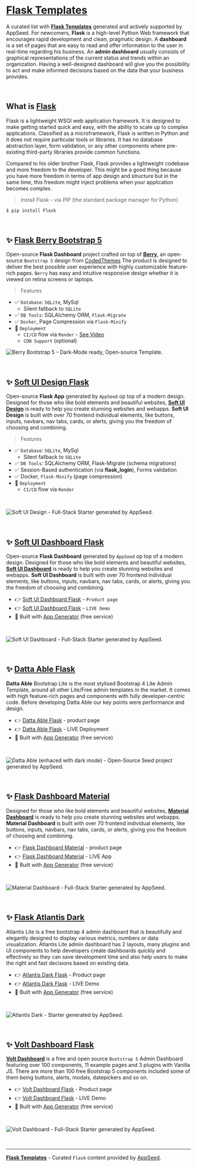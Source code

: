 # [Flask Templates](https://appseed.us/apps/flask/)

A curated list with **[Flask Templates](https://appseed.us/apps/flask/)** generated and actively supported by AppSeed. For newcomers, **Flask** is a high-level Python Web framework that encourages rapid development and clean, pragmatic design. A **dashboard** is a set of pages that are easy to read and offer information to the user in real-time regarding his business. An **admin dashboard** usually consists of graphical representations of the current status and trends within an organization. Having a well-designed dashboard will give you the possibility to act and make informed decisions based on the data that your business provides.

<br />

## What is **[Flask](https://appseed.us/admin-dashboards/flask/)**

Flask is a lightweight WSGI web application framework. It is designed to make getting started quick and easy, with the ability to scale up to complex applications. Classified as a microframework, Flask is written in Python and it does not require particular tools or libraries. It has no database abstraction layer, form validation, or any other components where pre-existing third-party libraries provide common functions.

Compared to his older brother Flask, Flask provides a lightweight codebase and more freedom to the developer. This might be a good thing because you have more freedom in terms of app design and structure but in the same time, this freedom might inject problems when your application becomes complex.

> Install Flask - via PIP (the standard package manager for Python)

```bash
$ pip install Flask
```

<br />

## ✨ [Flask Berry Bootstrap 5](https://appseed.us/product/berry-dashboard/flask/)

Open-source **Flask Dashboard** project crafted on top of **[Berry](https://appseed.us/product/berry-dashboard/flask/)**, an open-source `Bootstrap 5` design from [CodedThemes](https://codedthemes.com/?ref=appseed)
The product is designed to deliver the best possible user experience with highly customizable feature-rich pages. `Berry` has easy and intuitive responsive design whether it is viewed on retina screens or laptops.

> Features 

- ✅ `Database`: `SQLite`, MySql
  - Silent fallback to `SQLite`  
- ✅ `DB Tools`: SQLAlchemy ORM, `Flask-Migrate`
- ✅ `Docker`, Page Compression via `Flask-Minify`
- 🚀 `Deployment` 
  - `CI/CD` flow via `Render` - [See Video](https://youtu.be/rp-yuOJeNEs)
  - `CDN Support` (optional) 
  
![Berry Bootstrap 5 - Dark-Mode ready, Open-source Template.](https://user-images.githubusercontent.com/51070104/207091062-e805b36c-663a-4a01-acb8-9c55ab914f4f.jpg)

<br />

## ✨ [Soft UI Design Flask](https://appseed.us/product/soft-ui-design/flask/)

Open-source **Flask App** generated by `AppSeed` op top of a modern design. Designed for those who like bold elements and beautiful websites, **[Soft UI Design](https://appseed.us/product/soft-ui-design/flask/)** is ready to help you create stunning websites and webapps. **Soft UI Design** is built with over 70 frontend individual elements, like buttons, inputs, navbars, nav tabs, cards, or alerts, giving you the freedom of choosing and combining.

> Features

- ✅ `Database`: `SQLite`, MySql
  - Silent fallback to `SQLite`
- ✅ `DB Tools`: SQLAlchemy ORM, Flask-Migrate (schema migrations)
- ✅ Session-Based authentication (via **flask_login**), Forms validation
- ✅ Docker, `Flask-Minify` (page compression)
- 🚀 `Deployment` 
  - `CI/CD` flow via `Render`

<br />

![Soft UI Design - Full-Stack Starter generated by AppSeed.](https://user-images.githubusercontent.com/51070104/168812602-e35bad42-823f-4d3e-9d13-87a6c06c5a63.png)

<br />

## ✨ [Soft UI Dashboard Flask](https://appseed.us/product/soft-ui-dashboard/flask/)

Open-source **Flask Dashboard** generated by `AppSeed` op top of a modern design. Designed for those who like bold elements and beautiful websites, **[Soft UI Dashboard](https://appseed.us/generator/soft-ui-dashboard/)** is ready to help you create stunning websites and webapps. **Soft UI Dashboard** is built with over 70 frontend individual elements, like buttons, inputs, navbars, nav tabs, cards, or alerts, giving you the freedom of choosing and combining.

- 👉 [Soft UI Dashboard Flask](https://appseed.us/product/soft-ui-dashboard/flask/) - `Product page`
- 👉 [Soft UI Dashboard Flask](https://flask-soft-ui-dashboard.appseed-srv1.com) - `LIVE Demo` 
- 🚀 Built with [App Generator](https://appseed.us/generator/soft-ui-dashboard/) (free service)

<br />

![Soft UI Dashboard - Full-Stack Starter generated by AppSeed.](https://user-images.githubusercontent.com/51070104/175773323-3345d618-0e78-4c85-83fc-f495dc3f0bb0.png)

<br />

## ✨ [Datta Able Flask](https://appseed.us/product/datta-able/flask/)

**Datta Able** Bootstrap Lite is the most stylised Bootstrap 4 Lite Admin Template, around all other Lite/Free admin templates in the market. It comes with high feature-rich pages and components with fully developer-centric code. Before developing Datta Able our key points were performance and design. 

- 👉 [Datta Able Flask](https://appseed.us/product/datta-able/flask/) - product page
- 👉 [Datta Able Flask](https://flask-datta-able.appseed-srv1.com) - LIVE Deployment
- 🚀 Built with [App Generator](https://appseed.us/generator/datta-able/) (free service)

<br />

![Datta Able (enhaced with dark mode) - Open-Source Seed project generated by AppSeed.](https://user-images.githubusercontent.com/51070104/176118649-7233ffbc-6118-4f56-8cda-baa81d256877.png)

<br />

## ✨ [Flask Dashboard Material](https://appseed.us/product/material-dashboard/flask/)

Designed for those who like bold elements and beautiful websites, **[Material Dashboard](https://appseed.us/generator/material-dashboard/)** is ready to help you create stunning websites and webapps. **Material Dashboard** is built with over 70 frontend individual elements, like buttons, inputs, navbars, nav tabs, cards, or alerts, giving you the freedom of choosing and combining.

- 👉 [Flask Dashboard Material](https://appseed.us/product/material-dashboard/flask/) - product page
- 👉 [Flask Dashboard Material](https://flask-material-dashboard.appseed-srv1.com/) - LIVE App
- 🚀 Built with [App Generator](https://appseed.us/generator/material-dashboard/) (free service)

<br />

![Material Dashboard - Full-Stack Starter generated by AppSeed.](https://user-images.githubusercontent.com/51070104/169301658-6cf27993-c451-4cd4-9ffa-2968b8981167.png)

<br />

## ✨ [Flask Atlantis Dark](https://appseed.us/product/atlantis-dark/flask/)

Atlantis Lite is a free bootstrap 4 admin dashboard that is beautifully and elegantly designed to display various metrics, numbers or data visualization. Atlantis Lite admin dashboard has 2 layouts, many plugins and UI components to help developers create dashboards quickly and effectively so they can save development time and also help users to make the right and fast decisions based on existing data.

- 👉 [Atlantis Dark Flask](https://appseed.us/product/atlantis-dark/flask/) - Product page
- 👉 [Atlantis Dark Flask](https://flask-atlantis-dark.appseed-srv1.com/) - LIVE Demo
- 🚀 Built with [App Generator](https://appseed.us/generator/atlantis-dark/) (free service)

<br />

![Atlantis Dark - Starter generated by AppSeed.](https://user-images.githubusercontent.com/51070104/172799909-4cbc8eed-fdde-4408-ab61-123f235212d0.png)

<br />

## ✨ [Volt Dashboard Flask](https://appseed.us/product/volt-dashboard/flask/)

**[Volt Dashboard](https://appseed.us/generator/volt-dashboard/)** is a free and open source `Bootstrap 5` Admin Dashboard featuring over 100 components, 11 example pages and 3 plugins with Vanilla JS. There are more than 100 free Bootstrap 5 components included some of them being buttons, alerts, modals, datepickers and so on.

- 👉 [Volt Dashboard Flask](https://appseed.us/product/volt-dashboard/flask/) - Product page
- 👉 [Volt Dashboard Flask](https://flask-volt-dashboard.appseed-srv1.com/) - LIVE Demo
- 🚀 Built with [App Generator](https://appseed.us/generator/volt-dashboard/) (free service)

<br />

![Volt Dashboard - Full-Stack Starter generated by AppSeed.](https://user-images.githubusercontent.com/51070104/168843604-b026fd94-5969-4be7-81ac-5887cf0958e5.png)

<br />

---
**[Flask Templates](https://appseed.us/apps/flask/)** - Curated `Flask` content provided by [AppSeed](https://appseed.us).
